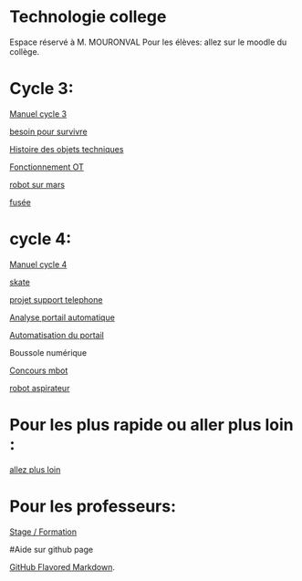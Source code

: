 # Technologie college
Espace réservé à M. MOURONVAL
Pour les élèves: allez sur le moodle du collège.

# Cycle 3:
[Manuel cycle 3](https://profdetech.github.io/C3_manuel/)

[besoin pour survivre](https://profdetech.github.io/C3_a_survivre/)

[Histoire des objets techniques](https://profdetech.github.io/C3_histoire/)

[Fonctionnement OT](https://profdetech.github.io/C3_transport/)

[robot sur mars](https://profdetech.github.io/C3_robot/)

[fusée](https://profdetech.github.io/C3_fusee/)


# cycle 4:
[Manuel cycle 4](https://profdetech.github.io/C4_manuel/)

[skate](https://profdetech.github.io/C4_skate/)

[projet support telephone](https://profdetech.github.io/C4_support_telephone/)

[Analyse portail automatique](https://profdetech.github.io/C4_portail1/)

[Automatisation du portail](https://profdetech.github.io/C4_portail2/)

Boussole numérique

[Concours mbot](https://profdetech.github.io/C4_concours_mbot/)

[robot aspirateur](https://profdetech.github.io/C4_robot_aspi/)


# Pour les plus rapide ou aller plus loin :

[allez plus loin](https://profdetech.github.io/plus/)


# Pour les professeurs:

[Stage / Formation](https://profdetech.github.io/stage/)



#Aide sur github page

[GitHub Flavored Markdown](https://guides.github.com/features/mastering-markdown/).

